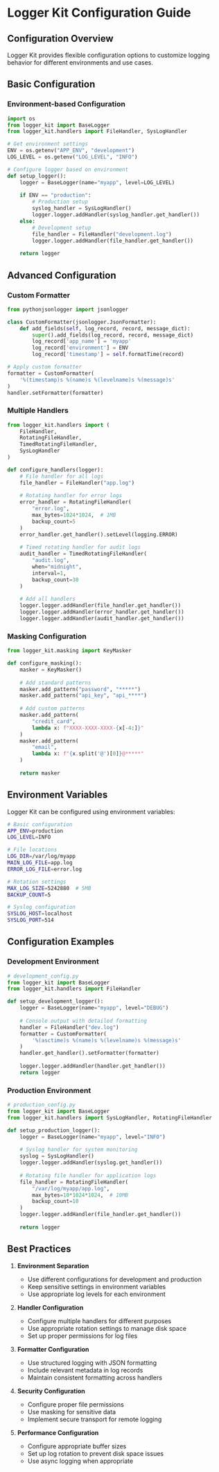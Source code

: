# Logger Kit Configuration Guide

## Configuration Overview

Logger Kit provides flexible configuration options to customize logging behavior for different environments and use cases.

## Basic Configuration

### Environment-based Configuration

```python
import os
from logger_kit import BaseLogger
from logger_kit.handlers import FileHandler, SysLogHandler

# Get environment settings
ENV = os.getenv("APP_ENV", "development")
LOG_LEVEL = os.getenv("LOG_LEVEL", "INFO")

# Configure logger based on environment
def setup_logger():
    logger = BaseLogger(name="myapp", level=LOG_LEVEL)
    
    if ENV == "production":
        # Production setup
        syslog_handler = SysLogHandler()
        logger.logger.addHandler(syslog_handler.get_handler())
    else:
        # Development setup
        file_handler = FileHandler("development.log")
        logger.logger.addHandler(file_handler.get_handler())
    
    return logger
```

## Advanced Configuration

### Custom Formatter

```python
from pythonjsonlogger import jsonlogger

class CustomFormatter(jsonlogger.JsonFormatter):
    def add_fields(self, log_record, record, message_dict):
        super().add_fields(log_record, record, message_dict)
        log_record['app_name'] = 'myapp'
        log_record['environment'] = ENV
        log_record['timestamp'] = self.formatTime(record)

# Apply custom formatter
formatter = CustomFormatter(
    '%(timestamp)s %(name)s %(levelname)s %(message)s'
)
handler.setFormatter(formatter)
```

### Multiple Handlers

```python
from logger_kit.handlers import (
    FileHandler,
    RotatingFileHandler,
    TimedRotatingFileHandler,
    SysLogHandler
)

def configure_handlers(logger):
    # File handler for all logs
    file_handler = FileHandler("app.log")
    
    # Rotating handler for error logs
    error_handler = RotatingFileHandler(
        "error.log",
        max_bytes=1024*1024,  # 1MB
        backup_count=5
    )
    error_handler.get_handler().setLevel(logging.ERROR)
    
    # Timed rotating handler for audit logs
    audit_handler = TimedRotatingFileHandler(
        "audit.log",
        when="midnight",
        interval=1,
        backup_count=30
    )
    
    # Add all handlers
    logger.logger.addHandler(file_handler.get_handler())
    logger.logger.addHandler(error_handler.get_handler())
    logger.logger.addHandler(audit_handler.get_handler())
```

### Masking Configuration

```python
from logger_kit.masking import KeyMasker

def configure_masking():
    masker = KeyMasker()
    
    # Add standard patterns
    masker.add_pattern("password", "*****")
    masker.add_pattern("api_key", "api_****")
    
    # Add custom patterns
    masker.add_pattern(
        "credit_card",
        lambda x: f"XXXX-XXXX-XXXX-{x[-4:]}"
    )
    masker.add_pattern(
        "email",
        lambda x: f"{x.split('@')[0]}@*****"
    )
    
    return masker
```

## Environment Variables

Logger Kit can be configured using environment variables:

```bash
# Basic configuration
APP_ENV=production
LOG_LEVEL=INFO

# File locations
LOG_DIR=/var/log/myapp
MAIN_LOG_FILE=app.log
ERROR_LOG_FILE=error.log

# Rotation settings
MAX_LOG_SIZE=5242880  # 5MB
BACKUP_COUNT=5

# Syslog configuration
SYSLOG_HOST=localhost
SYSLOG_PORT=514
```

## Configuration Examples

### Development Environment

```python
# development_config.py
from logger_kit import BaseLogger
from logger_kit.handlers import FileHandler

def setup_development_logger():
    logger = BaseLogger(name="myapp", level="DEBUG")
    
    # Console output with detailed formatting
    handler = FileHandler("dev.log")
    formatter = CustomFormatter(
        '%(asctime)s %(name)s %(levelname)s %(message)s'
    )
    handler.get_handler().setFormatter(formatter)
    
    logger.logger.addHandler(handler.get_handler())
    return logger
```

### Production Environment

```python
# production_config.py
from logger_kit import BaseLogger
from logger_kit.handlers import SysLogHandler, RotatingFileHandler

def setup_production_logger():
    logger = BaseLogger(name="myapp", level="INFO")
    
    # Syslog handler for system monitoring
    syslog = SysLogHandler()
    logger.logger.addHandler(syslog.get_handler())
    
    # Rotating file handler for application logs
    file_handler = RotatingFileHandler(
        "/var/log/myapp/app.log",
        max_bytes=10*1024*1024,  # 10MB
        backup_count=10
    )
    logger.logger.addHandler(file_handler.get_handler())
    
    return logger
```

## Best Practices

1. **Environment Separation**
   - Use different configurations for development and production
   - Keep sensitive settings in environment variables
   - Use appropriate log levels for each environment

2. **Handler Configuration**
   - Configure multiple handlers for different purposes
   - Use appropriate rotation settings to manage disk space
   - Set up proper permissions for log files

3. **Formatter Configuration**
   - Use structured logging with JSON formatting
   - Include relevant metadata in log records
   - Maintain consistent formatting across handlers

4. **Security Configuration**
   - Configure proper file permissions
   - Use masking for sensitive data
   - Implement secure transport for remote logging

5. **Performance Configuration**
   - Configure appropriate buffer sizes
   - Set up log rotation to prevent disk space issues
   - Use async logging when appropriate